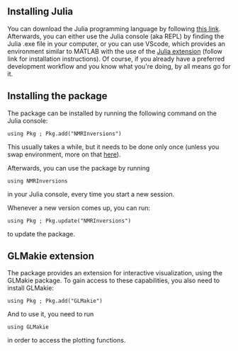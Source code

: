 ## Installing Julia

You can download the Julia programming language by following [this link](https://Julialang.org/downloads/).
Afterwards, you can either use the Julia console (aka REPL) 
by finding the Julia .exe file in your computer, or you can use VScode,
which provides an environment similar to MATLAB with the use of the 
[Julia extension](https://www.Julia-vscode.org/)
(follow link for installation instructions). 
Of course, if you already have a preferred development workflow 
and you know what you're doing, by all means go for it.

## Installing the package

The package can be installed by running the following command on the Julia console:
```
using Pkg ; Pkg.add("NMRInversions")
```
This usually takes a while, but it needs to be done only once 
(unless you swap environment, more on that 
[here](https://pkgdocs.Julialang.org/v1/environments/)).

Afterwards, you can use the package by running 
```
using NMRInversions
```
in your Julia console, every time you start a new session.


Whenever a new version comes up, you can run:
```
using Pkg ; Pkg.update("NMRInversions")
```
to update the package.

## GLMakie extension
The package provides an extension for interactive visualization,
using the GLMakie package. To gain access to these capabilities,
you also need to install GLMakie:
```
using Pkg ; Pkg.add("GLMakie")
```
And to use it, you need to run
```
using GLMakie
```
in order to access the plotting functions.
